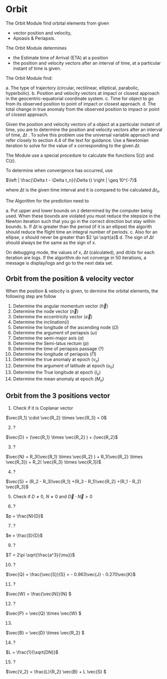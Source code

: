 
# Orbit

 The Orbit Module find orbital elements from given 
- vector position and velocity,
- Apoasis & Periapsis.

The Orbit Module determines
- the Estimate time of Arrival (ETA) at a position 
- the position and velocity vectors after an interval of time, at a particular instant of time is given.

The Orbit Module find:

a. The type of trajectory (circular, rectilinear, elliptical, parabolic, hyperbolic).
b. Position and velocity vectors at impact or closest approach in the geocentric-equatorial coordinate system.
c. Time for object to go from its observed position to point of impact or closest approach.
d. The total change in true anomaly from the observed position to impact or point of closest approach.

Given the position and velocity vectors of a object at a particular instant of time, you are to determine the position and velocity vectors after an interval of time, $\Delta t$ . 
To solve this problem use the universal variable approach and refer closely to section 4.4 of the text for guidance. 
Use a Newtonian iteration to solve for the value of x corresponding to the given $\Delta t$. 

The Module use a special procedure to calculate the functions S(z) and C(z).

To determine when convergence has occurred, use

$\left | \frac{\Delta t - \Delta t_n}{\Delta t}  \right | \geq 10^{-7}$

where $\Delta t$ is the given time interval and it is compared to the calculated $\Delta t_n$. 

The Algorithm for the prediction need to

a. Put upper and lower bounds on z determined by the computer being used. When these bounds are violated you must reduce the stepsize in the Newton iteration such that you go in the correct direction but stay within bounds.
b. If $\Delta t$ is greater than the period (if it is an ellipse) the algorith should reduce the flight time an integral number of periods.
c. Also for an ellipse, x should never be greater than $2 \pi \sqrt{a}$
d. The sign of $\Delta t$ should always be the same as the sign of x.

On debugging mode, the values of x, $\Delta t$  (calculated), and dt/dx for each iteration are logs. 
If the algorithm do not converge in 50 iterations, a message is display/logs and go to the next data set. 

## Orbit from the position & velocity vector

When the position & velocity is given, to dermine the orbital elements, the following step are follow
1. Determine the angular momentum vector ($\vec{h}$)
2.  Determine the node vector ($\vec{n}$)
3.  Determine the eccentricity vector ($\vec{e}$)
4.  Determine the inclination($i$)
5.  Determine the longitude of the ascending node ($\Omega$)
6.  Determine the argument of periapsis ($\omega$)
7.  Determine the semi-major axis ($a$)
8.  Determine the Semi-latus rectum ($p$)
9.  Determine the time of periapsis passage ($?$)
10. Determine the longitude of periapsis ($\Pi$)
11. Determine the true anomaly at epoch ($\nu_o$)
12. Determine the argument of latitude at epoch ($u_o$)
13. Determine the True longitude at epoch ($l_o$)
14. Determine the mean anomaly at epoch ($M_o$)

## Orbit from the 3 positions  vector

1. Check if it is Coplanar vector

$\vec{R_1} \cdot \vec{R_2} \times \vec{R_3} = 0$

2. ?

$\vec{D} = (\vec{R_1} \times \vec{R_2} ) + (\vec{R_2}$

3. ?

$\vec{N} = R_3(\vec{R_1} \times \vec{R_2} ) + R_1(\vec{R_2} \times \vec{R_3}) + R_2( \vec{R_3} \times \vec{R_1})$

4. ?

$\vec{S} = (R_2 - R_3)\vec{R_1}  +(R_3 - R_1)\vec{R_2} +(R_1 - R_2) \vec{R_3}$

5. Check if $D \neq 0$, $N \neq 0$ and $\vec{D} \cdot \vec{N} > 0$

6.  ?

$p = \frac{N}{D}$

7.  ?

$e = \frac{S}{D}$

9.  ?

$T = 2\pi \sqrt{\frac{a^3}{\mu}}$

10.  ?

$\vec{Q} = \frac{\vec{S}}{S} = - 0.963\vec{J} - 0.270\vec{K}$

11.  ?

$\vec{W} = \frac{\vec{N}}{N} $

12.  ?

$\vec{P} = \vec{Q} \times \vec{W} $

13.  

$\vec{B} = \vec{D} \times \vec{R_2} $

14. ?

$L = \frac{1}{\sqrt{DN}}$

15. ?

 $\vec{V_2} = \frac{L}{R_2} \vec{B} + L \vec{S} $


